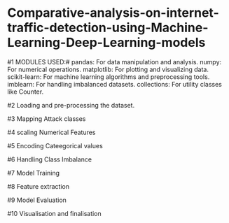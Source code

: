 # Comparative-analysis-on-internet-traffic-detection-using-Machine-Learning-Deep-Learning-models

#1 MODULES USED:#
pandas: For data manipulation and analysis.
numpy: For numerical operations.
matplotlib: For plotting and visualizing data.
scikit-learn: For machine learning algorithms and preprocessing tools.
imblearn: For handling imbalanced datasets.
collections: For utility classes like Counter.

#2 Loading and pre-processing the dataset.

#3 Mapping Attack classes

#4 scaling Numerical Features

#5 Encoding Cateegorical values

#6 Handling Class Imbalance

#7 Model Training

#8 Feature extraction

#9 Model Evaluation

#10 Visualisation and finalisation
